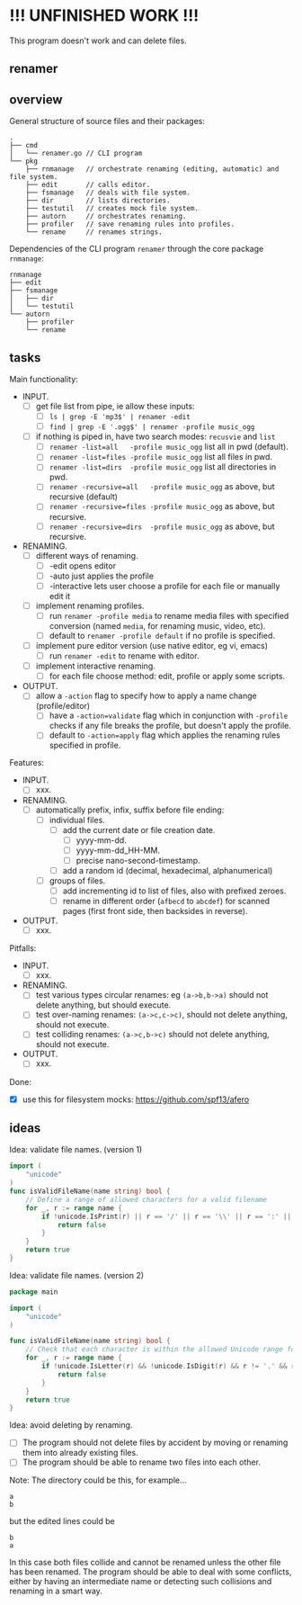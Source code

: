 
# !!! UNFINISHED WORK !!!

This program doesn't work and can delete files.

## renamer

## overview

General structure of source files and their packages:

```text
.
├── cmd
│   └── renamer.go // CLI program
└── pkg
    ├── rnmanage   // orchestrate renaming (editing, automatic) and file system.
    ├── edit       // calls editor.
    ├── fsmanage   // deals with file system.
    ├── dir        // lists directories.
    ├── testutil   // creates mock file system.
    ├── autorn     // orchestrates renaming.
    ├── profiler   // save renaming rules into profiles.
    └── rename     // renames strings.
```

Dependencies of the CLI program `renamer` through the core package `rnmanage`:

```text
rnmanage
├── edit
├── fsmanage
│   ├── dir
│   └── testutil
└── autorn
    ├── profiler
    └── rename
```

## tasks

Main functionality:

  - INPUT.
    - [ ] get file list from pipe, ie allow these inputs:
      - [ ] `ls | grep -E 'mp3$' | renamer -edit`
      - [ ] `find | grep -E '.ogg$' | renamer -profile music_ogg`
    - [ ] if nothing is piped in, have two search modes: `recusvie` and `list`
      - [ ] `renamer -list=all   -profile music_ogg` list all in pwd (default).
      - [ ] `renamer -list=files -profile music_ogg` list all files in pwd.
      - [ ] `renamer -list=dirs  -profile music_ogg` list all directories in pwd.
      - [ ] `renamer -recursive=all   -profile music_ogg` as above, but recursive (default)
      - [ ] `renamer -recursive=files -profile music_ogg` as above, but recursive.
      - [ ] `renamer -recursive=dirs  -profile music_ogg` as above, but recursive.
  - RENAMING.
    - [ ] different ways of renaming.
      - [ ] -edit opens editor
      - [ ] -auto just applies the profile
      - [ ] -interactive lets user choose a profile for each file or manually edit it
    - [ ] implement renaming profiles.
      - [ ] run `renamer -profile media` to rename media files with specified
            conversion (named `media`, for renaming music, video, etc).
      - [ ] default to `renamer -profile default` if no profile is specified.
    - [ ] implement pure editor version (use native editor, eg vi, emacs)
      - [ ] run `renamer -edit` to rename with editor.
    - [ ] implement interactive renaming.
      - [ ] for each file choose method: edit, profile or apply some scripts.
  - OUTPUT.
    - [ ] allow a `-action` flag to specify how to apply a name change (profile/editor)
      - [ ] have a `-action=validate` flag which in conjunction with `-profile` checks if
            any file breaks the profile, but doesn't apply the profile.
      - [ ] default to `-action=apply` flag which applies the renaming rules specified in profile.

Features:

  - INPUT.
    - [ ] xxx.
  - RENAMING.
    - [ ] automatically prefix, infix, suffix before file ending:
      - [ ] individual files.
        - [ ] add the current date or file creation date.
          - [ ] yyyy-mm-dd.
          - [ ] yyyy-mm-dd_HH-MM.
          - [ ] precise nano-second-timestamp.
        - [ ] add a random id (decimal, hexadecimal, alphanumerical)
      - [ ] groups of files.
        - [ ] add incrementing id to list of files, also with prefixed zeroes.
        - [ ] rename in different order (`afbecd` to `abcdef`) for scanned
              pages (first front side, then backsides in reverse).
  - OUTPUT.
    - [ ] xxx.

Pitfalls:

  - INPUT.
    - [ ] xxx.
  - RENAMING.
    - [ ] test various types circular renames: eg `(a->b,b->a)`
          should not delete anything, but should execute.
    - [ ] test over-naming renames: `(a->c,c->c)`,
          should not delete anything, should not execute.
    - [ ] test colliding renames: `(a->c,b->c)`
          should not delete anything, should not execute.
  - OUTPUT.
    - [ ] xxx.

Done:

  - [X] use this for filesystem mocks: https://github.com/spf13/afero

## ideas

Idea: validate file names. (version 1)

```go
import (
	"unicode"
)
func isValidFileName(name string) bool {
	// Define a range of allowed characters for a valid filename
	for _, r := range name {
		if !unicode.IsPrint(r) || r == '/' || r == '\\' || r == ':' || r == '*' || r == '?' || r == '"' || r == '<' || r == '>' || r == '|' {
			return false
		}
	}
	return true
}
```

Idea: validate file names. (version 2)

```go
package main

import (
	"unicode"
)

func isValidFileName(name string) bool {
	// Check that each character is within the allowed Unicode range for filenames
	for _, r := range name {
		if !unicode.IsLetter(r) && !unicode.IsDigit(r) && r != '.' && r != '-' && r != '_' {
			return false
		}
	}
	return true
}
```

Idea: avoid deleting by renaming.

 - [ ] The program should not delete files by accident by moving or renaming them into already existing files.
 - [ ] The program should be able to rename two files into each other.

Note: The directory could be this, for example...

```text
a
b
```

but the edited lines could be

```text
b
a
```

In this case both files collide and cannot be renamed unless the other file has been renamed.
The program should be able to deal with some conflicts, either by having an intermediate name or detecting such collisions and renaming in a smart way.


